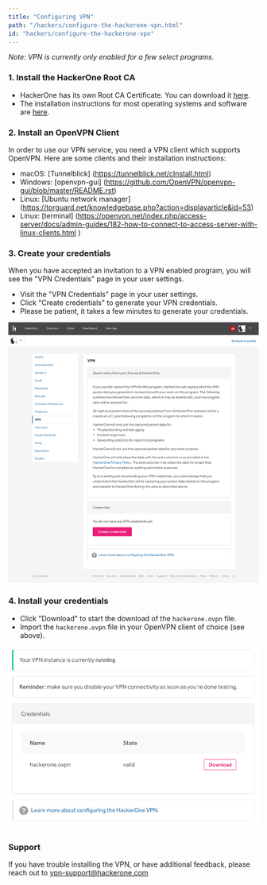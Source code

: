 ```yaml
---
title: "Configuring VPN"
path: "/hackers/configure-the-hackerone-vpn.html"
id: "hackers/configure-the-hackerone-vpn"
---
```


<i>Note: VPN is currently only enabled for a few select programs.</i>

### 1. Install the HackerOne Root CA

* HackerOne has its own Root CA Certificate. You can download it [here](https://hackerone-vpn-service.s3.amazonaws.com/hackerone-vpn-service.crt).
* The installation instructions for most operating systems and software are [here](https://www.bounca.org/tutorials/install_root_certificate.html).

### 2. Install an OpenVPN Client

In order to use our VPN service, you need a VPN client which supports OpenVPN.
Here are some clients and their installation instructions:

* macOS: [Tunnelblick] (https://tunnelblick.net/cInstall.html)
* Windows: [openvpn-gui] (https://github.com/OpenVPN/openvpn-gui/blob/master/README.rst)
* Linux: [Ubuntu network manager] (https://torguard.net/knowledgebase.php?action=displayarticle&id=53)
* Linux: [terminal] (https://openvpn.net/index.php/access-server/docs/admin-guides/182-how-to-connect-to-access-server-with-linux-clients.html )

### 3. Create your credentials

When you have accepted an invitation to a VPN enabled program,
you will see the "VPN Credentials" page in your user settings.

* Visit the "VPN Credentials" page in your user settings.
* Click "Create credentials" to generate your VPN credentials.
* Please be patient, it takes a few minutes to generate your credentials.

![vpn-1](./images/vpn-1.png)

### 4. Install your credentials

* Click "Download" to start the download of the <code>hackerone.ovpn</code> file.
* Import the <code>hackerone.ovpn</code> file in your OpenVPN client of choice (see above).

![vpn-2](./images/vpn-2.png)

### Support

If you have trouble installing the VPN, or have additional feedback, please reach out to [vpn-support@hackerone.com](mailto:vpn-support@hackerone.com)


